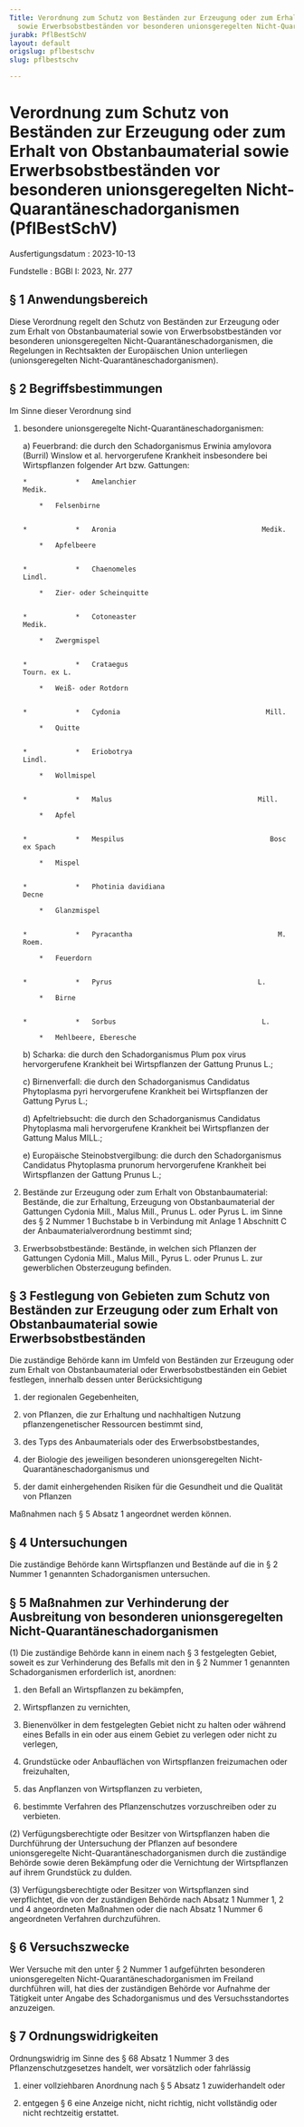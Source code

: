 ```yaml
---
Title: Verordnung zum Schutz von Beständen zur Erzeugung oder zum Erhalt von Obstanbaumaterial
  sowie Erwerbsobstbeständen vor besonderen unionsgeregelten Nicht-Quarantäneschadorganismen
jurabk: PflBestSchV
layout: default
origslug: pflbestschv
slug: pflbestschv

---
```


# Verordnung zum Schutz von Beständen zur Erzeugung oder zum Erhalt von Obstanbaumaterial sowie Erwerbsobstbeständen vor besonderen unionsgeregelten Nicht-Quarantäneschadorganismen (PflBestSchV)

Ausfertigungsdatum
:   2023-10-13

Fundstelle
:   BGBl I: 2023, Nr. 277


## § 1 Anwendungsbereich

Diese Verordnung regelt den Schutz von Beständen zur Erzeugung oder
zum Erhalt von Obstanbaumaterial sowie von Erwerbsobstbeständen vor
besonderen unionsgeregelten Nicht-Quarantäneschadorganismen, die
Regelungen in Rechtsakten der Europäischen Union unterliegen
(unionsgeregelten Nicht-Quarantäneschadorganismen).


## § 2 Begriffsbestimmungen

Im Sinne dieser Verordnung sind

1.  besondere unionsgeregelte Nicht-Quarantäneschadorganismen:

    a)  Feuerbrand: die durch den Schadorganismus
        Erwinia amylovora                          (Burril) Winslow et al.
        hervorgerufene Krankheit insbesondere bei Wirtspflanzen folgender Art
        bzw. Gattungen:

        *            *   Amelanchier                                    Medik.

            *   Felsenbirne


        *            *   Aronia                                    Medik.

            *   Apfelbeere


        *            *   Chaenomeles                                    Lindl.

            *   Zier- oder Scheinquitte


        *            *   Cotoneaster                                    Medik.

            *   Zwergmispel


        *            *   Crataegus                                    Tourn. ex L.

            *   Weiß- oder Rotdorn


        *            *   Cydonia                                    Mill.

            *   Quitte


        *            *   Eriobotrya                                    Lindl.

            *   Wollmispel


        *            *   Malus                                    Mill.

            *   Apfel


        *            *   Mespilus                                    Bosc ex Spach

            *   Mispel


        *            *   Photinia davidiana                                    Decne

            *   Glanzmispel


        *            *   Pyracantha                                    M. Roem.

            *   Feuerdorn


        *            *   Pyrus                                    L.

            *   Birne


        *            *   Sorbus                                    L.

            *   Mehlbeere, Eberesche





    b)  Scharka: die durch den Schadorganismus Plum pox virus hervorgerufene
        Krankheit bei Wirtspflanzen der Gattung
        Prunus                          L.;


    c)  Birnenverfall: die durch den Schadorganismus
        Candidatus                          Phytoplasma pyri hervorgerufene
        Krankheit bei Wirtspflanzen der Gattung
        Pyrus                          L.;


    d)  Apfeltriebsucht: die durch den Schadorganismus
        Candidatus                          Phytoplasma mali hervorgerufene
        Krankheit bei Wirtspflanzen der Gattung
        Malus                          MILL.;


    e)  Europäische Steinobstvergilbung: die durch den Schadorganismus
        Candidatus                          Phytoplasma prunorum
        hervorgerufene Krankheit bei Wirtspflanzen der Gattung
        Prunus                          L.;





2.  Bestände zur Erzeugung oder zum Erhalt von Obstanbaumaterial:
    Bestände, die zur Erhaltung, Erzeugung von Obstanbaumaterial der
    Gattungen
    Cydonia                    Mill.,
    Malus                    Mill.,
    Prunus                    L. oder
    Pyrus                    L. im Sinne des § 2 Nummer 1 Buchstabe b in
    Verbindung mit Anlage 1 Abschnitt C der Anbaumaterialverordnung
    bestimmt sind;


3.  Erwerbsobstbestände: Bestände, in welchen sich Pflanzen der Gattungen
    Cydonia                    Mill.,
    Malus                    Mill.,
    Pyrus                    L. oder
    Prunus                    L. zur gewerblichen Obsterzeugung befinden.





## § 3 Festlegung von Gebieten zum Schutz von Beständen zur Erzeugung oder zum Erhalt von Obstanbaumaterial sowie Erwerbsobstbeständen

Die zuständige Behörde kann im Umfeld von Beständen zur Erzeugung oder
zum Erhalt von Obstanbaumaterial oder Erwerbsobstbeständen ein Gebiet
festlegen, innerhalb dessen unter Berücksichtigung

1.  der regionalen Gegebenheiten,


2.  von Pflanzen, die zur Erhaltung und nachhaltigen Nutzung
    pflanzengenetischer Ressourcen bestimmt sind,


3.  des Typs des Anbaumaterials oder des Erwerbsobstbestandes,


4.  der Biologie des jeweiligen besonderen unionsgeregelten Nicht-
    Quarantäneschadorganismus und


5.  der damit einhergehenden Risiken für die Gesundheit und die Qualität
    von Pflanzen



Maßnahmen nach § 5 Absatz 1 angeordnet werden können.


## § 4 Untersuchungen

Die zuständige Behörde kann Wirtspflanzen und Bestände auf die in § 2
Nummer 1 genannten Schadorganismen untersuchen.


## § 5 Maßnahmen zur Verhinderung der Ausbreitung von besonderen unionsgeregelten Nicht-Quarantäneschadorganismen

(1) Die zuständige Behörde kann in einem nach § 3 festgelegten Gebiet,
soweit es zur Verhinderung des Befalls mit den in § 2 Nummer 1
genannten Schadorganismen erforderlich ist, anordnen:

1.  den Befall an Wirtspflanzen zu bekämpfen,


2.  Wirtspflanzen zu vernichten,


3.  Bienenvölker in dem festgelegten Gebiet nicht zu halten oder während
    eines Befalls in ein oder aus einem Gebiet zu verlegen oder nicht zu
    verlegen,


4.  Grundstücke oder Anbauflächen von Wirtspflanzen freizumachen oder
    freizuhalten,


5.  das Anpflanzen von Wirtspflanzen zu verbieten,


6.  bestimmte Verfahren des Pflanzenschutzes vorzuschreiben oder zu
    verbieten.




(2) Verfügungsberechtigte oder Besitzer von Wirtspflanzen haben die
Durchführung der Untersuchung der Pflanzen auf besondere
unionsgeregelte Nicht-Quarantäneschadorganismen durch die zuständige
Behörde sowie deren Bekämpfung oder die Vernichtung der Wirtspflanzen
auf ihrem Grundstück zu dulden.

(3) Verfügungsberechtigte oder Besitzer von Wirtspflanzen sind
verpflichtet, die von der zuständigen Behörde nach Absatz 1 Nummer 1,
2 und 4 angeordneten Maßnahmen oder die nach Absatz 1 Nummer 6
angeordneten Verfahren durchzuführen.


## § 6 Versuchszwecke

Wer Versuche mit den unter § 2 Nummer 1 aufgeführten besonderen
unionsgeregelten Nicht-Quarantäneschadorganismen im Freiland
durchführen will, hat dies der zuständigen Behörde vor Aufnahme der
Tätigkeit unter Angabe des Schadorganismus und des Versuchsstandortes
anzuzeigen.


## § 7 Ordnungswidrigkeiten

Ordnungswidrig im Sinne des § 68 Absatz 1 Nummer 3 des
Pflanzenschutzgesetzes handelt, wer vorsätzlich oder fahrlässig

1.  einer vollziehbaren Anordnung nach § 5 Absatz 1 zuwiderhandelt oder


2.  entgegen § 6 eine Anzeige nicht, nicht richtig, nicht vollständig oder
    nicht rechtzeitig erstattet.





